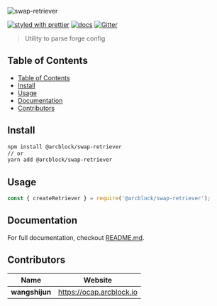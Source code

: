 ![swap-retriever](https://www.arcblock.io/.netlify/functions/badge/?text=swap-retriever)

[![styled with prettier](https://img.shields.io/badge/styled_with-prettier-ff69b4.svg)](https://github.com/prettier/prettier)
[![docs](https://img.shields.io/badge/powered%20by-arcblock-green.svg)](https://docs.arcblock.io)
[![Gitter](https://badges.gitter.im/ArcBlock/community.svg)](https://gitter.im/ArcBlock/community?utm_source=badge&utm_medium=badge&utm_campaign=pr-badge)

> Utility to parse forge config

## Table of Contents

- [Table of Contents](#table-of-contents)
- [Install](#install)
- [Usage](#usage)
- [Documentation](#documentation)
- [Contributors](#contributors)

## Install

```sh
npm install @arcblock/swap-retriever
// or
yarn add @arcblock/swap-retriever
```

## Usage

```js
const { createRetriever } = require('@arcblock/swap-retriever');
```

## Documentation

For full documentation, checkout [README.md](./docs/README.md).

## Contributors

| Name           | Website                    |
| -------------- | -------------------------- |
| **wangshijun** | <https://ocap.arcblock.io> |

